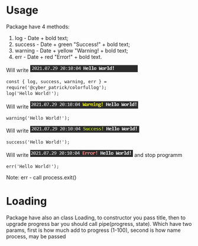 # Usage
Package have 4 methods:

1) log - Date + bold text;
2) success - Date + green "Success!" + bold text;
3) warning - Date + yellow "Warning! + bold text;
4) err - Date + red "Error!" + bold text.

Will write ![alt text](https://github.com/CyberPatrick/colorfullog/blob/main/img/Log.png?raw=true)
```
const { log, success, warning, err } = require('@cyber_patrick/colorfullog');
log('Hello World!');
```
Will write ![alt text](https://github.com/CyberPatrick/colorfullog/blob/main/img/Warning.png?raw=true)
```
warning('Hello World!');
```
Will write ![alt text](https://github.com/CyberPatrick/colorfullog/blob/main/img/Success.png?raw=true)
```
success('Hello World!');
```
Will write ![alt text](https://github.com/CyberPatrick/colorfullog/blob/main/img/Error.png?raw=true) and stop programm
```
err('Hello World!');
```

Note: err - call process.exit()

# Loading
Package have also an class Loading, to constructor you pass title, then to upgrade progress bar you should call pipe(progress, state).
Which have two params, first is how much add to progress (1-100), second is how name process, may be passed